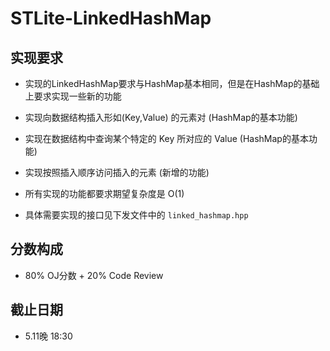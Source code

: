 # STLite-LinkedHashMap

## 实现要求


   -    实现的LinkedHashMap要求与HashMap基本相同，但是在HashMap的基础上要求实现一些新的功能



  -    实现向数据结构插入形如(Key,Value) 的元素对 (HashMap的基本功能)



  -    实现在数据结构中查询某个特定的 Key 所对应的 Value (HashMap的基本功能)



  -   实现按照插入顺序访问插入的元素 (新增的功能)



   - 所有实现的功能都要求期望复杂度是 O(1)

     

  -    具体需要实现的接口见下发文件中的 `linked_hashmap.hpp`



##  分数构成

- 80% OJ分数 + 20% Code Review



##  截止日期

- 5.11晚 18:30


